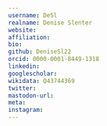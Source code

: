 ```yaml
---
username: DeSl
realname: Denise Slenter
website: 
affiliation: 
bio: 
github: DeniseSl22
orcid: 0000-0001-8449-1318
linkedin: 
googlescholar: 
wikidata: Q43744369
twitter: 
mastodon-url: 
meta:
instagram:
---
```

